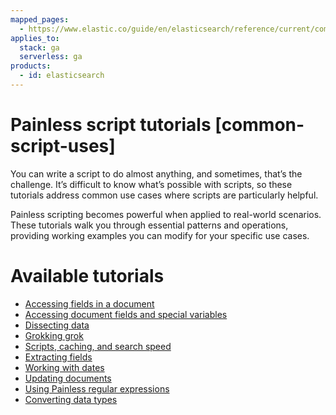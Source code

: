 ```yaml
---
mapped_pages:
  - https://www.elastic.co/guide/en/elasticsearch/reference/current/common-script-uses.html
applies_to:
  stack: ga
  serverless: ga
products:
  - id: elasticsearch
---
```


# Painless script tutorials [common-script-uses]

You can write a script to do almost anything, and sometimes, that’s the challenge. It’s difficult to know what’s possible with scripts, so these tutorials address common use cases where scripts are particularly helpful.

Painless scripting becomes powerful when applied to real-world scenarios. These tutorials walk you through essential patterns and operations, providing working examples you can modify for your specific use cases. 

# Available tutorials


* [Accessing fields in a document](/explore-analyze/scripting/script-fields-api.md)
* [Accessing document fields and special variables](/explore-analyze/scripting/modules-scripting-fields.md)
* [Dissecting data](/explore-analyze/scripting/dissect.md)
* [Grokking grok](/explore-analyze/scripting/grok.md)
* [Scripts, caching, and search speed](/explore-analyze/scripting/scripts-search-speed.md)
* [Extracting fields](/explore-analyze/scripting/scripting-field-extraction.md)
* [Working with dates](/explore-analyze/scripting/modules-scripting-datetime-tutorial.md)
* [Updating documents](/explore-analyze/scripting/modules-scripting-document-update-tutorial.md)
* [Using Painless regular expressions](/explore-analyze/scripting/modules-scripting-regular-expressions-tutorial.md)
* [Converting data types](/explore-analyze/scripting/modules-scripting-type-casting-tutorial.md)
